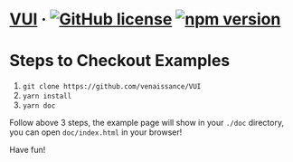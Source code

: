 # [VUI](https://github.com/venaissance/VUI) &middot; [![GitHub license](https://img.shields.io/badge/license-MIT-blue.svg)](https://github.com/venaissance/VUI/blob/master/LICENSE) [![npm version](https://img.shields.io/badge/npm-v0.1.0-blue.svg)](https://www.npmjs.com/package/vui666)

# Steps to Checkout Examples

1. `git clone https://github.com/venaissance/VUI`
1. `yarn install`
1. `yarn doc`

Follow above 3 steps, the example page will show in your `./doc` directory, you can open `doc/index.html` in your browser! 

Have fun!
